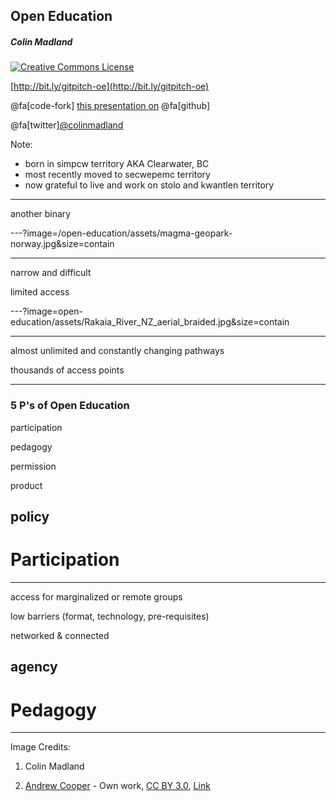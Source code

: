 ## Open Education

##### Colin Madland

<a rel="license" href="http://creativecommons.org/licenses/by-sa/4.0/"><img alt="Creative Commons License" style="border-width:0" src="https://i.creativecommons.org/l/by-sa/4.0/88x31.png" /></a>

[http://bit.ly/gitpitch-oe](http://bit.ly/gitpitch-oe)

@fa[code-fork]  [this presentation on](https://github.com/cmadland/gitpitch)  @fa[github]

@fa[twitter][@colinmadland](https://twitter.com/colinmadland)


Note:
- born in simpcw territory AKA Clearwater, BC
- most recently moved to secwepemc territory
- now grateful to live and work on stolo and kwantlen territory
---

another binary

---?image=/open-education/assets/magma-geopark-norway.jpg&size=contain


---

narrow and difficult

limited access

---?image=open-education/assets/Rakaia_River_NZ_aerial_braided.jpg&size=contain

---
almost unlimited and constantly changing pathways

thousands of access points

---
### 5 P's of Open Education

participation

pedagogy

permission

product

policy
---

# Participation

---
access for marginalized or remote groups

low barriers (format, technology, pre-requisites)

networked & connected

agency
---
# Pedagogy
---

Image Credits:

1. Colin Madland

2. [Andrew Cooper](//commons.wikimedia.org/wiki/User:Andrew_Cooper "User:Andrew Cooper") - Own work, [CC BY 3.0](https://creativecommons.org/licenses/by/3.0 "Creative Commons Attribution 3.0"), [Link](https://commons.wikimedia.org/w/index.php?curid=8986401)
